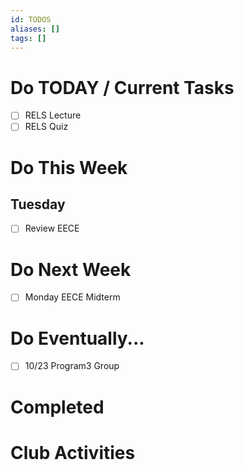 ```yaml
---
id: TODOS
aliases: []
tags: []
---
```


# Do TODAY / Current Tasks
- [ ] RELS Lecture
- [ ] RELS Quiz

# Do This Week

## Tuesday
- [ ] Review EECE

# Do Next Week
- [ ] Monday EECE Midterm

# Do Eventually...
- [ ] 10/23 Program3 Group

# Completed

# Club Activities
